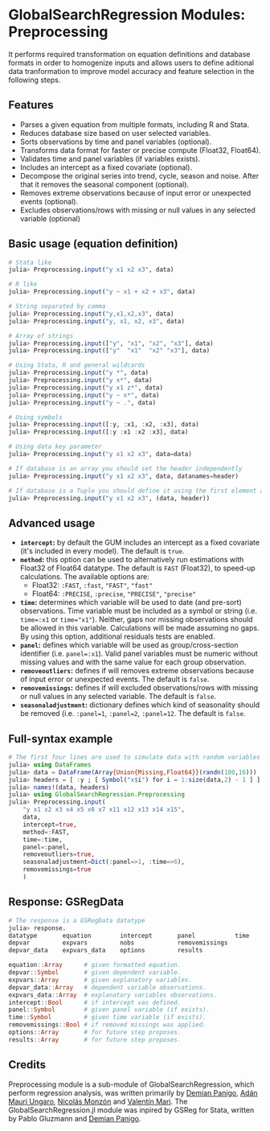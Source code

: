 # GlobalSearchRegression Modules: Preprocessing

It performs required transformation on equation definitions and database formats in order to homogenize inputs and allows users to define aditional data tranformation to improve model accuracy and feature selection in the following steps. 

## Features
- Parses a given equation from multiple formats, including R and Stata.
- Reduces database size based on user selected variables.
- Sorts observations by time and panel variables (optional).
- Transforms data format for faster or precise compute (Float32, Float64).
- Validates time and panel variables (if variables exists).
- Includes an intercept as a fixed covariate (optional).
- Decompose the original series into trend, cycle, season and noise. After that it removes the seasonal component (optional).
- Removes extreme observations because of input error or unexpected events (optional).
- Excludes observations/rows with missing or null values in any selected variable (optional)

## Basic usage (equation definition)

```julia
# Stata like
julia> Preprocessing.input("y x1 x2 x3", data)

# R like
julia> Preprocessing.input("y ~ x1 + x2 + x3", data)

# String separated by comma
julia> Preprocessing.input("y,x1,x2,x3", data)
julia> Preprocessing.input("y, x1, x2, x3", data)

# Array of strings
julia> Preprocessing.input(["y", "x1", "x2", "x3"], data)
julia> Preprocessing.input(["y"  "x1"  "x2" "x3"], data)

# Using Stata, R and general wildcards
julia> Preprocessing.input("y *", data)
julia> Preprocessing.input("y x*", data)
julia> Preprocessing.input("y x1 z*", data)
julia> Preprocessing.input("y ~ x*", data)
julia> Preprocessing.input("y ~ .", data)

# Using symbols
julia> Preprocessing.input([:y, :x1, :x2, :x3], data)
julia> Preprocessing.input([:y :x1 :x2 :x3], data)

# Using data key parameter
julia> Preprocessing.input("y x1 x2 x3", data=data)

# If database is an array you should set the header independently
julia> Preprocessing.input("y x1 x2 x3", data, datanames=header)

# If database is a Tuple you should define it using the first element as data and the second as headers
julia> Preprocessing.input("y x1 x2 x3", (data, header))
```

## Advanced usage
* **`intercept`:** by default the GUM includes an intercept as a fixed covariate (it's included in every model). The default is `true`.
* **`method`:** this option can be used to alternatively run estimations with Float32 of Float64 datatype. The default is `FAST` (Float32), to speed-up calculations. The available options are:
    - Float32: `:FAST`, `:fast`, `"FAST"`, `"fast"`
    - Float64: `:PRECISE`, `:precise`, `"PRECISE"`, `"precise"`
* **`time`:** determines which variable will be used to date (and pre-sort) observations. Time variable must be included as a symbol or string (i.e. `time=:x1` or `time="x1"`). Neither, gaps nor missing observations should be allowed in this variable. Calculations will be made assuming no gaps. By using this option, additional residuals tests are enabled.
* **`panel`:** defines which variable will be used as group/cross-section identifier (i.e. `panel=:x1`). Valid panel variables must be numeric without missing values and with the same value for each group observation.
* **`removeoutliers`:** defines if will removes extreme observations because of input error or unexpected events. The default is `false`.
* **`removemissings`:** defines if will excluded observations/rows with missing or null values in any selected variable. The default is `false`.
* **`seasonaladjustment`:** dictionary defines which kind of seasonality should be removed (i.e. `:panel=1`, `:panel=2`, `:panel=12`. The default is `false`.

## Full-syntax example

```julia
# The first four lines are used to simulate data with random variables
julia> using DataFrames
julia> data = DataFrame(Array{Union{Missing,Float64}}(randn(100,16)))
julia> headers = [ :y ; [ Symbol("x$i") for i = 1:size(data,2) - 1 ] ]
julia> names!(data, headers)
julia> using GlobalSearchRegression.Preprocessing
julia> Preprocessing.input(
    "y x1 x2 x3 x4 x5 x6 x7 x11 x12 x13 x14 x15",
    data, 
    intercept=true, 
    method=:FAST,
    time=:time,
    panel=:panel,
    removeoutliers=true,
    seasonaladjustment=Dict(:panel=>1, :time=>6),
    removemissings=true
    )
```

## Response: GSRegData

```julia
# The response is a GSRegData datatype
julia> response.
datatype       equation        intercept       panel           time
depvar         expvars         nobs            removemissings
depvar_data    expvars_data    options         results

equation::Array      # given formatted equation.
depvar::Symbol       # given dependent variable.
expvars::Array       # given explanatory variables.
depvar_data::Array   # dependent variable observations.
expvars_data::Array  # explanatory variables observations.
intercept::Bool      # if intercept vas defined.
panel::Symbol        # given panel variable (if exists).
time::Symbol         # given time variable (if exists).
removemissings::Bool # if removed missings was applied.
options::Array       # for future step proposes.
results::Array       # for future step proposes.
```

## Credits
Preprocessing module is a sub-module of GlobalSearchRegression, which perform regression analysis, was written primarily by [Demian Panigo](https://github.com/dpanigo/), [Adán Mauri Ungaro](https://github.com/adanmauri/), [Nicolás Monzón](https://github.com/nicomzn/) and [Valentín Mari](https://github.com/vmari/). The GlobalSearchRegression.jl module was inpired by GSReg for Stata, written by Pablo Gluzmann and [Demian Panigo](https://github.com/dpanigo/).

